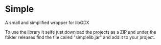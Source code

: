 Simple
======

A small and simplified wrapper for libGDX

To use the library it selfe just download the projects as a ZIP and 
under the folder releases find the file called "simplelib.jar" and add it to your project.

